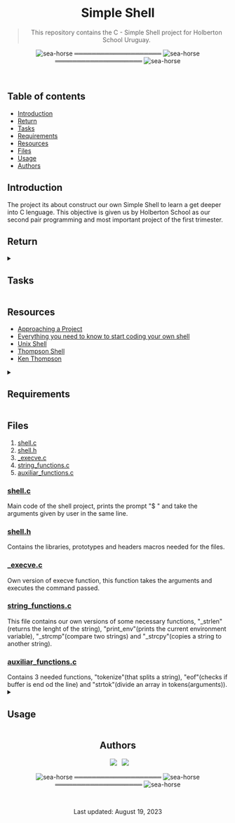 <div align="center">

<h1> Simple Shell </h1>

> This repository contains the C - Simple Shell project for Holberton School Uruguay.

</div>

<div align="center">

![sea-horse](https://user-images.githubusercontent.com/110431271/229328604-b8c19c26-54e9-48d6-946f-91b0337deece.png) ════════════════════ ![sea-horse](https://user-images.githubusercontent.com/110431271/229328604-b8c19c26-54e9-48d6-946f-91b0337deece.png) ════════════════════ ![sea-horse](https://user-images.githubusercontent.com/110431271/229328604-b8c19c26-54e9-48d6-946f-91b0337deece.png)

</div>

<br>

## Table of contents
* [Introduction](#introduction)
* [Return](#return)
* [Tasks](#tasks)
* [Requirements](#requirements)
* [Resources](#resources)
* [Files](#files)
* [Usage](#usage)
* [Authors](#authors)

## Introduction
The project its about construct our own Simple Shell to learn a get deeper into C lenguage. This objective is given us by Holberton School as our second pair programming and most important project of the first trimester.

## Return

<details>
<summary><h2>Tasks</h2></summary>

0. README, man, AUTHORS
* Write a README
* Write a man for your shell.
* You should have an AUTHORS file at the root of your repository, listing all
* individuals having contributed content to the repository. Format, see Docker

1. Betty would be proud
* Write a beautiful code that passes the Betty checks

2. Simple shell 0.1
Write a UNIX command line interpreter.

* Usage: simple_shell
Your Shell should:

* Display a prompt and wait for the user to type a command. A command line always ends with a new line.
* The prompt is displayed again each time a command has been executed.
* The command lines are simple, no semicolons, no pipes, no redirections or any other advanced features.
* The command lines are made only of one word. No arguments will be passed to programs.
* If an executable cannot be found, print an error message and display the prompt again.
* Handle errors.
* You have to handle the “end of file” condition (Ctrl+D)

You don’t have to:

* use the PATH
* implement built-ins
* handle special characters : ", ', `, \, *, &, #
* be able to move the cursor
* handle commands with arguments
execve will be the core part of your Shell, don’t forget to pass the environ to it…

3. Simple shell 0.2
Simple shell 0.1 +

* Handle command lines with arguments

4. Simple shell 0.3
Simple shell 0.2 +

* Handle the PATH
* fork must not be called if the command doesn’t exist

5. Simple shell 0.4
Simple shell 0.3 +

* Implement the exit built-in, that exits the shell
* Usage: exit
* You don’t have to handle any argument to the built-in exit

6. Simple shell 1.0
Simple shell 0.4 +

* Implement the env built-in, that prints the current environment
</details>

## Resources

* <a href="https://intranet.hbtn.io/concepts/881" target="blank">Approaching a Project</a>
* <a href="https://intranet.hbtn.io/concepts/900" target="blank">Everything you need to know to start coding your own shell</a>
* <a href="https://en.wikipedia.org/wiki/Unix_shell" target="blank">Unix Shell</a>
* <a href="https://en.wikipedia.org/wiki/Thompson_shell" target="blank">Thompson Shell</a>
* <a href="https://en.wikipedia.org/wiki/Ken_Thompson" target="blank">Ken Thompson</a>

<details>
<summary><h2>Requirements</h2></summary>
<h3>General Requirements</h3>
        
* Allowed editors: vi, vim, emacs
* All your files will be compiled on Ubuntu 20.04 LTS using gcc, using the options -Wall -Werror -Wextra -pedantic -std=gnu89
* All your files should end with a new line
* A README.md file, at the root of the folder of the project is mandatory
* Your code should use the Betty style. It will be checked using betty-style.pl and betty-doc.pl
* Your shell should not have any memory leaks
* No more than 5 functions per file
* All your header files should be include guarded
* Use system calls only when you need to (why?)
<h3></h3>


<h3>Compilation</h3>
* gcc -Wall -Werror -Wextra -pedantic -std=gnu89 test/main.c *.c -o hsh
</details>

## Files
1. [shell.c](#shell.c)
2. [shell.h](#shell.h)
3. [_execve.c](#_execve.c)
4. [string_functions.c](#string_functions.c)
5. [auxiliar_functions.c](#auxiliar_functions.c)

<a name="shell.c"></a>
<h3><a href="https://github.com/Nitsu47/holbertonschool-simple_shell/blob/main/shell.c">shell.c</a></h3>
Main code of the shell project, prints the prompt "$ " and take the arguments given by user in the same line.
<a name="shell.h"></a>
<h3><a href="https://github.com/Nitsu47/holbertonschool-simple_shell/blob/master/shell.h">shell.h</a></h3>
Contains the libraries, prototypes and headers macros needed for the files.
<a name="_execve.c"></a>
<h3><a href="https://github.com/Nitsu47/holbertonschool-simple_shell/blob/master/_execve.c">_execve.c</a></h3>
Own version of execve function, this function takes the arguments and executes the command passed.
<a name="string_functions.c"></a>
<h3><a href="https://github.com/Nitsu47/holbertonschool-simple_shell/blob/master/string_functions.c">string_functions.c</a></h3>
This file contains our own versions of some necessary functions, "_strlen"(returns the lenght of the string), "print_env"(prints the current environment variable), "_strcmp"(compare two strings) and "_strcpy"(copies a string to another string).
<a name="auxiliar_functions.c"></a>
<h3><a href="https://github.com/Nitsu47/holbertonschool-simple_shell/blob/master/auxiliar_functions.c">auxiliar_functions.c</a></h3>
Contains 3 needed functions, "tokenize"(that splits a string), "eof"(checks if buffer is end od the line) and "strtok"(divide an array in tokens(arguments)).

<details><summary><h2>Usage</h2></summary>
<details><summary><h3>Flowchart</h3></summary>
 ![Shell flow drawio](https://github.com/Nitsu47/holbertonschool-simple_shell-test/assets/135637506/448e3510-25ad-4a6c-b1ba-78e0e7e7ef7e)
</details>
<h3></h3>
 

<h3>Example</h3>


```c

```

```c

```

</details>

<div align="center">

## Authors
  
&ensp;[<img src="https://img.shields.io/badge/Nitsu47-%23121011.svg?style=for-the-badge&logo=github&logoColor=white">](https://github.com/Nitsu47)
&ensp;[<img src="https://img.shields.io/badge/Diego29012-%23121011.svg?style=for-the-badge&logo=github&logoColor=white">](https://github.com/Diego29012)
<br>

![sea-horse](https://user-images.githubusercontent.com/110431271/229328604-b8c19c26-54e9-48d6-946f-91b0337deece.png) ════════════════════ ![sea-horse](https://user-images.githubusercontent.com/110431271/229328604-b8c19c26-54e9-48d6-946f-91b0337deece.png) ════════════════════ ![sea-horse](https://user-images.githubusercontent.com/110431271/229328604-b8c19c26-54e9-48d6-946f-91b0337deece.png)

<br>

Last updated: August 19, 2023